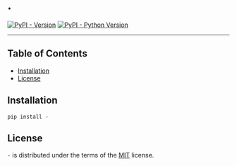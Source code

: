 # .

[![PyPI - Version](https://img.shields.io/pypi/v/holisticai-sdk.svg)](https://pypi.org/project/holisticai-sdk/)
[![PyPI - Python Version](https://img.shields.io/pypi/pyversions/holisticai-sdk.svg)](https://pypi.org/project/holisticai-sdk/)

-----

## Table of Contents

- [Installation](#installation)
- [License](#license)

## Installation

```console
pip install -
```

## License

`-` is distributed under the terms of the [MIT](https://spdx.org/licenses/MIT.html) license.
